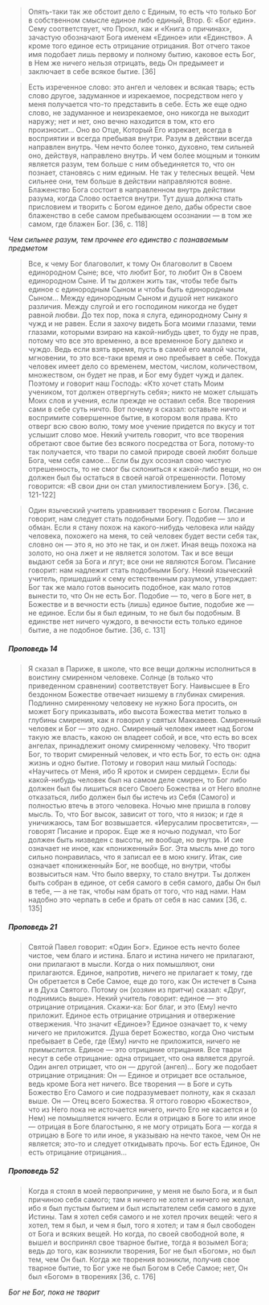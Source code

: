 >Опять-таки так же обстоит дело с Единым, то есть что только Бог в собственном смысле единое либо единый, Втор. 6: «Бог един». Сему соответствует, что Прокл, как и «Книга о причинах», зачастую обозначают Бога именем «Единое» или «Единство». А кроме того единое есть отрицание отрицания. Вот отчего такое имя подобает лишь первому и полному бытию, каковое есть Бог, в Нем же ничего нельзя отрицать, ведь Он предымеет и заключает в себе всякое бытие. [36]

>Есть изреченное слово: это ангел и человек и всякая тварь; есть слово другое, задуманное и изрекаемое, посредством него у меня получается что-то представить в себе. Есть же еще одно слово, не задуманное и неизрекаемое, оно никогда не выходит наружу; нет и нет, оно вечно находится в том, кто его произносит... Оно во Отце, Который Его изрекает, всегда в восприятии и всегда пребывая внутри. Разум в действии всегда направлен внутрь. Чем нечто более тонко, духовно, тем сильней оно, действуя, направлено внутрь. И чем более мощным и тонким является разум, тем больше с ним объединяется то, что он познает, становясь с ним единым. Не так у телесных вещей. Чем сильнее они, тем больше в действии направляются вовне. Блаженство Бога состоит в направленном внутрь действии разума, когда Слово остается внутри. Тут душа должна стать присловием и творить с Богом единое дело, дабы обрести свое блаженство в себе самом пребывающем осознании — в том же самом, где блажен Бог. [36, c. 118]

*Чем сильнее разум, тем прочнее его единство с познаваемым предметом*

>Все, к чему Бог благоволит, к тому Он благоволит в Своем единородном Сыне; все, что любит Бог, то любит Он в Своем единородном Сыне. И ты должен жить так, чтобы тебе быть единое с единородным Сыном и чтобы быть единородным Сыном... Между единородным Сыном и душой нет никакого различия. Между слугой и его господином никогда не будет равной любви. До тех пор, пока я слуга, единородному Сыну я чужд и не равен. Если я захочу видеть Бога моими глазами, теми глазами, которыми взираю на какой-нибудь цвет, то буду не прав, потому что все это временно, а все временное Богу далеко и чуждо. Ведь если взять время, пусть в самой его малой части, мгновении, то это все-таки время и оно пребывает в себе. Покуда человек имеет дело со временем, местом, числом, количеством, множеством, он будет не прав, и Бог ему будет чужд и далек. Поэтому и говорит наш Господь: «Кто хочет стать Моим учеником, тот должен отвергнуть себя»; никто не может слышать Моих слов и учения, если прежде не оставил себя. Все творения сами в себе суть ничто. Вот почему я сказал: оставьте ничто и воспримите совершенное бытие, в котором воля права. Кто отверг всю свою волю, тому мое учение придется по вкусу и тот услышит слово мое. Некий учитель говорит, что все творения обретают свое бытие без всякого посредства от Бога, потому-то так получается, что твари по самой природе своей любят больше Бога, чем себя самое... Если бы дух осознал свою чистую отрешенность, то не смог бы склониться к какой-либо вещи, но он должен был бы остаться в своей нагой отрешенности. Потому говорится: «В свои дни он стал умилостивлением Богу». [36, c. 121-122]

>Один языческий учитель уравнивает творения с Богом. Писание говорит, нам следует стать подобными Богу. Подобие — зло и обман. Если я стану похож на какого-нибудь человека или найду человека, похожего на меня, то сей человек будет вести себя так, словно он — это я, но это не так, и он лжет. Иная вещь похожа на золото, но она лжет и не является золотом. Так и все вещи выдают себя за Бога и лгут; все они не являются Богом. Писание говорит: нам надлежит стать подобными Богу. Некий языческий учитель, пришедший к сему естественным разумом, утверждает: Бог так же мало готов выносить подобное, как мало готов вынести то, что Он не есть Бог. Подобие — то, чего в Боге нет, в Божестве и в вечности есть (лишь) единое бытие, подобие же — не единое. Если бы я был единым, то не был бы подобным. В единстве нет ничего чуждого, в вечности есть только единое бытие, а не подобное бытие. [36, c. 131]
##### Проповедь 14
>Я сказал в Париже, в школе, что все вещи должны исполниться в воистину смиренном человеке. Солнце (в только что приведенном сравнении) соответствует Богу. Наивысшее в Его бездонном Божестве отвечает низшему в глубинах смирения. Подлинно смиренному человеку не нужно Бога просить, он может Богу приказывать, ибо высота Божества метит только в глубины смирения, как я говорил у святых Маккавеев. Смиренный человек и Бог — это одно. Смиренный человек имеет над Богом такую же власть, какою он владеет собой, и все, что есть во всех ангелах, принадлежит оному смиренному человеку. Что творит Бог, то творит смиренный человек, и что есть Бог, то есть он: одна жизнь и одно бытие. Потому и говорил наш милый Господь: «Научитесь от Меня, ибо Я кроток и смирен сердцем». 
>Если бы какой-нибудь человек был на самом деле смирен, то Бог либо должен был бы лишиться всего Своего Божества и от Него вполне отказаться, либо должен был бы истечь из Себя (Самого) и полностью втечь в этого человека. Ночью мне пришла в голову мысль. То, что Бог высок, зависит от того, что я низок; и где я уничижаюсь, там Бог возвышается. «Иерусалим просветится», — говорят Писание и пророк. Еще же я ночью подумал, что Бог должен быть низведен с высоты, не вообще, но внутрь. И сие означает не иное, как «пониженный» Бог. Эта мысль мне до того сильно понравилась, что я записал ее в мою книгу. Итак, сие означает «пониженный» Бог, не вообще, но внутри, чтобы возвыситься нам. Что было вверху, то стало внутри. Ты должен быть собран в единое, от себя самого в себя самого, дабы Он был в тебе, — а не так, чтобы нам брать от того, что над нами. Нам надобно это черпать в себе и брать от себя в нас самих [36, c. 135]
##### Проповедь 21
>Святой Павел говорит: «Один Бог». Единое есть нечто более чистое, чем благо и истина. Благо и истина ничего не прилагают, они прилагают в мысли. Когда о них помышляют, они прилагаются. Единое, напротив, ничего не прилагает к тому, где Он обретается в Себе Самое, еще до того, как Он истечет в Сына и в Духа Святого. Потому он (хозяин из притчи) сказал: «Друг, поднимись выше». Некий учитель говорит: единое — это отрицание отрицания. Скажи-ка: Бог благ, и это (Ему) нечто приложит. Единое есть отрицание отрицания и отвержение отвержения. Что значит «Единое»? Единое означает то, к чему ничего не приложится. Душа берет Божество, когда Оно чистым пребывает в Себе, где (Ему) ничто не приложится, ничего не примыслится. Единое — это отрицание отрицания. Все твари несут в себе отрицание: одна отрицает, что она является другой. Один ангел отрицает, что он — другой (ангел)... Богу же подобает отрицание отрицания: Он — Единое и отрицает все остальное, ведь кроме Бога нет ничего. Все творения — в Боге и суть Божество Его Самого и сие подразумевает полноту, как я сказал выше. Он — Отец всего Божества. Я оттого говорю «Божество», что из Него пока не источается ничего, ничто Его не касается и (о Нем) не помышляется ничего. Если я отрицаю в Боге то или иное — отрицая в Боге благостыню, я не могу отрицать Бога — когда я отрицаю в Боге то или иное, я указываю на нечто такое, чем Он не является; это-то и следует откидывать прочь. Бог есть Единое, Он есть отрицание отрицания...
##### Проповедь 52
>Когда я стоял в моей первопричине, у меня не было Бога, и я был причиною себя самого; там я ничего не хотел и ничего не желал, ибо я был пустым бытием и был испытателем себя самого в духе Истины. Там я хотел себя самого и не хотел прочих вещей: чего я хотел, тем я был, и чем я был, того я хотел; и там я был свободен от Бога и всяких вещей. Но когда, по своей свободной воле, я вышел и воспринял свое тварное бытие, тогда я возымел Бога; ведь до того, как возникли творения, Бог не был «Богом», но был тем, чем Он был. Когда же творения возникли, получив свое тварное бытие, то Бог уже не был Богом в Себе Самое; нет, Он был «Богом» в творениях [36, c. 176]

*Бог не Бог, пока не творит*

